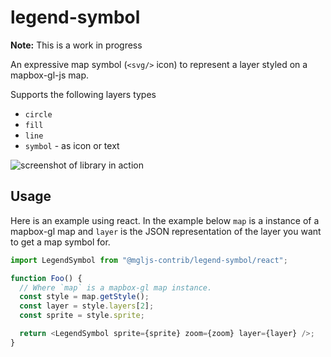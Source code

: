 # legend-symbol

**Note:** This is a work in progress

An expressive map symbol (`<svg/>` icon) to represent a layer styled on a mapbox-gl-js map.

Supports the following layers types

- `circle`
- `fill`
- `line`
- `symbol` - as icon or text

![screenshot of library in action](screenshots/os_zoomstack_road_demo.png)

## Usage

Here is an example using react. In the example below `map` is a instance of a mapbox-gl map and `layer` is the JSON representation of the layer you want to get a map symbol for.

```javascript
import LegendSymbol from "@mgljs-contrib/legend-symbol/react";

function Foo() {
  // Where `map` is a mapbox-gl map instance.
  const style = map.getStyle();
  const layer = style.layers[2];
  const sprite = style.sprite;

  return <LegendSymbol sprite={sprite} zoom={zoom} layer={layer} />;
}
```
